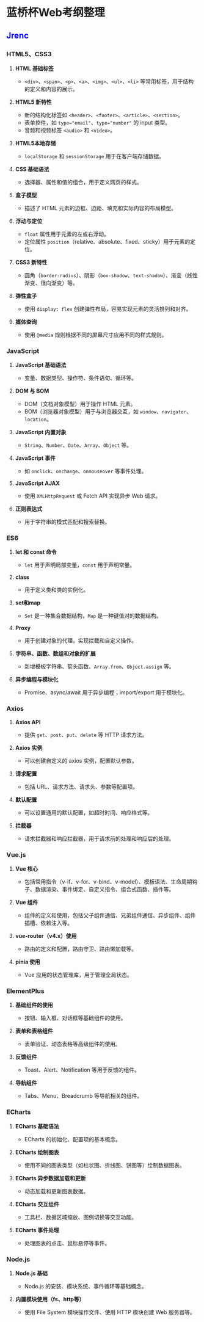 # 蓝桥杯Web考纲整理
## <span style='color:blue'>Jrenc<span/>
### HTML5、CSS3

1. **HTML 基础标签**
    - `<div>`、`<span>`、`<p>`、`<a>`、`<img>`、`<ul>`、`<li>` 等常用标签，用于结构的定义和内容的展示。

2. **HTML5 新特性**
    - 新的结构化标签如 `<header>`、`<footer>`、`<article>`、`<section>`。
    - 表单控件，如 `type="email"`、`type="number"` 的 input 类型。
    - 音频和视频标签 `<audio>` 和 `<video>`。

3. **HTML5本地存储**
    - `localStorage` 和 `sessionStorage` 用于在客户端存储数据。

4. **CSS 基础语法**
    - 选择器、属性和值的组合，用于定义网页的样式。

5. **盒子模型**
    - 描述了 HTML 元素的边框、边距、填充和实际内容的布局模型。

6. **浮动与定位**
    - `float` 属性用于元素的左或右浮动。
    - 定位属性 `position`（relative、absolute、fixed、sticky）用于元素的定位。

7. **CSS3 新特性**
    - 圆角（`border-radius`）、阴影（`box-shadow`、`text-shadow`）、渐变（线性渐变、径向渐变）等。

8. **弹性盒子**
    - 使用 `display: flex` 创建弹性布局，容易实现元素的灵活排列和对齐。

9. **媒体查询**
    - 使用 `@media` 规则根据不同的屏幕尺寸应用不同的样式规则。

### JavaScript

1. **JavaScript 基础语法**
    - 变量、数据类型、操作符、条件语句、循环等。

2. **DOM 与 BOM**
    - DOM（文档对象模型）用于操作 HTML 元素。
    - BOM（浏览器对象模型）用于与浏览器交互，如 `window`、`navigator`、`location`。

3. **JavaScript 内置对象**
    - `String`、`Number`、`Date`、`Array`、`Object` 等。

4. **JavaScript 事件**
    - 如 `onclick`、`onchange`、`onmouseover` 等事件处理。

5. **JavaScript AJAX**
    - 使用 `XMLHttpRequest` 或 Fetch API 实现异步 Web 请求。

6. **正则表达式**
    - 用于字符串的模式匹配和搜索替换。

### ES6

1. **let 和 const 命令**
    - `let` 用于声明局部变量，`const` 用于声明常量。

2. **class**
    - 用于定义类和类的实例化。

3. **set和map**
    - `Set` 是一种集合数据结构，`Map` 是一种键值对的数据结构。

4. **Proxy**
    - 用于创建对象的代理，实现拦截和自定义操作。

5. **字符串、函数、数组和对象的扩展**
    - 新增模板字符串、箭头函数、`Array.from`、`Object.assign` 等。

6. **异步编程与模块化**
    - Promise、async/await 用于异步编程；import/export 用于模块化。

### Axios

1. **Axios API**
    - 提供 `get`、`post`、`put`、`delete` 等 HTTP 请求方法。

2. **Axios 实例**
    - 可以创建自定义的 axios 实例，配置默认参数。

3. **请求配置**
    - 包括 URL、请求方法、请求头、参数等配置项。

4. **默认配置**
    - 可以设置通用的默认配置，如超时时间、响应格式等。

5. **拦截器**
    - 请求拦截器和响应拦截器，用于请求前的处理和响应后的处理。

### Vue.js

1. **Vue 核心**
    - 包括常用指令（v-if、v-for、v-bind、v-model）、模板语法、生命周期钩子、数据渲染、事件绑定、自定义指令、组合式函数、插件等。

2. **Vue 组件**
    - 组件的定义和使用，包括父子组件通信、兄弟组件通信、异步组件、组件插槽、依赖注入等。

3. **vue-router（v4.x）使用**
    - 路由的定义和配置，路由守卫、路由懒加载等。

4. **pinia 使用**
    - Vue 应用的状态管理库，用于管理全局状态。

### ElementPlus

1. **基础组件的使用**
    - 按钮、输入框、对话框等基础组件的使用。

2. **表单和表格组件**
    - 表单验证、动态表格等高级组件的使用。

3. **反馈组件**
    - Toast、Alert、Notification 等用于反馈的组件。

4. **导航组件**
    - Tabs、Menu、Breadcrumb 等导航相关的组件。

### ECharts

1. **ECharts 基础语法**
    - ECharts 的初始化、配置项的基本概念。

2. **ECharts 绘制图表**
    - 使用不同的图表类型（如柱状图、折线图、饼图等）绘制数据图表。

3. **ECharts 异步数据加载和更新**
    - 动态加载和更新图表数据。

4. **ECharts 交互组件**
    - 工具栏、数据区域缩放、图例切换等交互功能。

5. **ECharts 事件处理**
    - 处理图表的点击、鼠标悬停等事件。

### Node.js

1. **Node.js 基础**
    - Node.js 的安装、模块系统、事件循环等基础概念。

2. **内置模块使用（fs、http等）**
    - 使用 File System 模块操作文件、使用 HTTP 模块创建 Web 服务器等。
